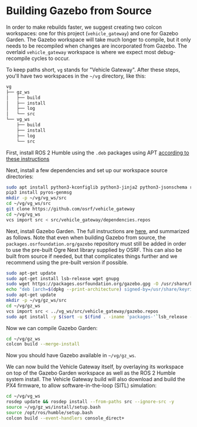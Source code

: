 # Building Gazebo from Source

In order to make rebuilds faster, we suggest creating two colcon workspaces: one for this project (`vehicle_gateway`) and one for Gazebo Garden. The Gazebo workspace will take much longer to compile, but it only needs to be recompiled when changes are incorporated from Gazebo. The overlaid `vehicle_gateway` workspace is where we expect most debug-recompile cycles to occur.

To keep paths short, `vg` stands for "Vehicle Gateway". After these steps, you'll have two workspaces in the `~/vg` directory, like this:

```bash
vg
├── gz_ws
│   ├── build
│   ├── install
│   ├── log
│   └── src
└── vg_ws
    ├── build
    ├── install
    ├── log
    └── src
```

First, install ROS 2 Humble using the `.deb` packages using APT [according to these instructions](http://docs.ros.org/en/humble/Installation/Ubuntu-Install-Debians.html)

Next, install a few dependencies and set up our workspace source directories:
```bash
sudo apt install python3-kconfiglib python3-jinja2 python3-jsonschema ros-humble-gps-msgs gcc-arm-none-eabi libfuse2
pip3 install pyros-genmsg
mkdir -p ~/vg/vg_ws/src
cd ~/vg/vg_ws/src
git clone https://github.com/osrf/vehicle_gateway
cd ~/vg/vg_ws
vcs import src < src/vehicle_gateway/dependencies.repos
```

Next, install Gazebo Garden. The full instructions are [here](https://gazebosim.org/docs/garden/install_ubuntu), and summarized as follows. Note that even when building Gazebo from source, the `packages.osrfoundation.org/gazebo` repository must still be added in order to use the pre-built Ogre Next library supplied by OSRF. This can also be built from source if needed, but that complicates things further and we recommend using the pre-built version if possible.

```bash
sudo apt-get update
sudo apt-get install lsb-release wget gnupg
sudo wget https://packages.osrfoundation.org/gazebo.gpg -O /usr/share/keyrings/pkgs-osrf-archive-keyring.gpg
echo "deb [arch=$(dpkg --print-architecture) signed-by=/usr/share/keyrings/pkgs-osrf-archive-keyring.gpg] http://packages.osrfoundation.org/gazebo/ubuntu-stable $(lsb_release -cs) main" | sudo tee /etc/apt/sources.list.d/gazebo-stable.list > /dev/null
sudo apt-get update
mkdir -p ~/vg/gz_ws/src
cd ~/vg/gz_ws
vcs import src < ../vg_ws/src/vehicle_gateway/gazebo.repos
sudo apt install -y $(sort -u $(find . -iname 'packages-'`lsb_release -cs`'.apt' -o -iname 'packages.apt' | grep -v '/\.git/') | sed '/gz\|sdf/d' | tr '\n' ' ')
```

Now we can compile Gazebo Garden:

```bash
cd ~/vg/gz_ws
colcon build --merge-install
```
Now you should have Gazebo available in `~/vg/gz_ws`.

We can now build the Vehicle Gateway itself, by overlaying its workspace on top of the Gazebo Garden workspace as well as the ROS 2 Humble system install. The Vehicle Gateway build will also download and build the PX4 firmware, to allow software-in-the-loop (SITL) simulation:

```bash
cd ~/vg/vg_ws
rosdep update && rosdep install --from-paths src --ignore-src -y
source ~/vg/gz_ws/install/setup.bash
source /opt/ros/humble/setup.bash
colcon build --event-handlers console_direct+
```
